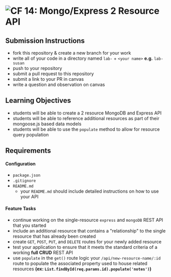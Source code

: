 ![CF](https://camo.githubusercontent.com/70edab54bba80edb7493cad3135e9606781cbb6b/687474703a2f2f692e696d6775722e636f6d2f377635415363382e706e67) 14: Mongo/Express 2 Resource API
===

## Submission Instructions
* fork this repository & create a new branch for your work
* write all of your code in a directory named `lab-` + `<your name>` **e.g.** `lab-susan`
* push to your repository
* submit a pull request to this repository
* submit a link to your PR in canvas
* write a question and observation on canvas

## Learning Objectives  
* students will be able to create a 2 resource MongoDB and Express API
* students will be able to reference additional resources as part of their mongoose.js based data models
* students will be able to use the `populate` method to allow for resource query population

## Requirements
#### Configuration
* `package.json`
* `.gitignore`
* `README.md`
  * your `README.md` should include detailed instructions on how to use your API

#### Feature Tasks
* continue working on the single-resource `express` and `mongoDB` REST API that you started
* include an additional resource that contains a "relationship" to the single resource that has already been created
* create `GET`, `POST`, `PUT`, and `DELETE` routes for your newly added resource
* test your application to ensure that it meets the standard criteria of a working **full CRUD** REST API
* use `populate` in the `get()` route logic your  `/api/new-resource-name/:id`
  route to populate the associated property used to house related resources
  **(ex: `List.findById(req.params.id).populate('notes')`)**
